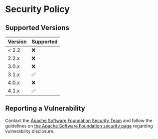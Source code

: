# Security Policy

## Supported Versions

| Version | Supported          |
| ------- | ------------------ |
| < 2.2   | :x:                |
| 2.2.x   | :x:                |
| 3.0.x   | :x:                |
| 3.1.x   | :white_check_mark: |
| 4.0.x   | :x:                |
| 4.1.x   | :white_check_mark: |

## Reporting a Vulnerability
Contact the [Apache Software Foundation Security Team](mailto:security@trafficcontrol.apache.org)
and follow the guidelines on [the Apache Software Foundation security page](https://www.apache.org/security/)
regarding vulnerability disclosure.

<!--
Licensed to the Apache Software Foundation (ASF) under one
or more contributor license agreements.  See the NOTICE file
distributed with this work for additional information
regarding copyright ownership.  The ASF licenses this file
to you under the Apache License, Version 2.0 (the
"License"); you may not use this file except in compliance
with the License.  You may obtain a copy of the License at

    http://www.apache.org/licenses/LICENSE-2.0

Unless required by applicable law or agreed to in writing,
software distributed under the License is distributed on an
"AS IS" BASIS, WITHOUT WARRANTIES OR CONDITIONS OF ANY
KIND, either express or implied.  See the License for the
specific language governing permissions and limitations
under the License.
-->
